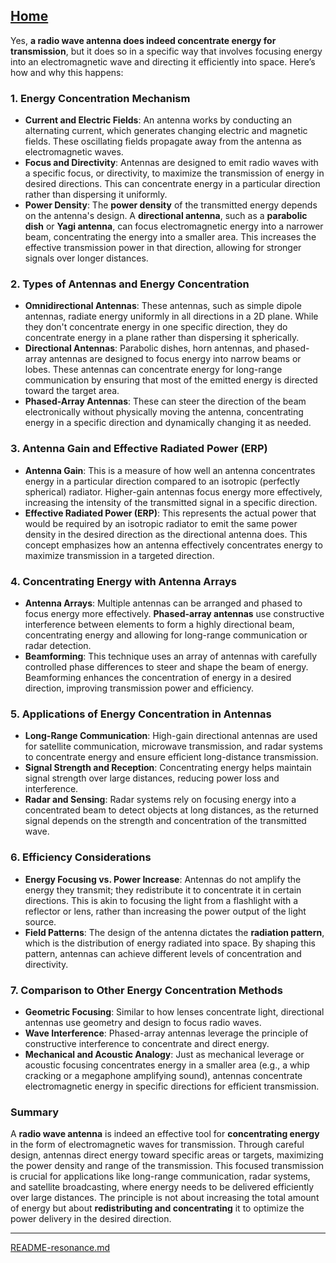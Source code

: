 [Home](https://t2m.io/VwvDcuw)
---

Yes, **a radio wave antenna does indeed concentrate energy for transmission**, but it does so in a specific way that involves focusing energy into an electromagnetic wave and directing it efficiently into space. Here’s how and why this happens:

### 1. **Energy Concentration Mechanism**
- **Current and Electric Fields**: An antenna works by conducting an alternating current, which generates changing electric and magnetic fields. These oscillating fields propagate away from the antenna as electromagnetic waves.
- **Focus and Directivity**: Antennas are designed to emit radio waves with a specific focus, or directivity, to maximize the transmission of energy in desired directions. This can concentrate energy in a particular direction rather than dispersing it uniformly.
- **Power Density**: The **power density** of the transmitted energy depends on the antenna's design. A **directional antenna**, such as a **parabolic dish** or **Yagi antenna**, can focus electromagnetic energy into a narrower beam, concentrating the energy into a smaller area. This increases the effective transmission power in that direction, allowing for stronger signals over longer distances.

### 2. **Types of Antennas and Energy Concentration**
- **Omnidirectional Antennas**: These antennas, such as simple dipole antennas, radiate energy uniformly in all directions in a 2D plane. While they don't concentrate energy in one specific direction, they do concentrate energy in a plane rather than dispersing it spherically.
- **Directional Antennas**: Parabolic dishes, horn antennas, and phased-array antennas are designed to focus energy into narrow beams or lobes. These antennas can concentrate energy for long-range communication by ensuring that most of the emitted energy is directed toward the target area.
- **Phased-Array Antennas**: These can steer the direction of the beam electronically without physically moving the antenna, concentrating energy in a specific direction and dynamically changing it as needed.

### 3. **Antenna Gain and Effective Radiated Power (ERP)**
- **Antenna Gain**: This is a measure of how well an antenna concentrates energy in a particular direction compared to an isotropic (perfectly spherical) radiator. Higher-gain antennas focus energy more effectively, increasing the intensity of the transmitted signal in a specific direction.
- **Effective Radiated Power (ERP)**: This represents the actual power that would be required by an isotropic radiator to emit the same power density in the desired direction as the directional antenna does. This concept emphasizes how an antenna effectively concentrates energy to maximize transmission in a targeted direction.

### 4. **Concentrating Energy with Antenna Arrays**
- **Antenna Arrays**: Multiple antennas can be arranged and phased to focus energy more effectively. **Phased-array antennas** use constructive interference between elements to form a highly directional beam, concentrating energy and allowing for long-range communication or radar detection.
- **Beamforming**: This technique uses an array of antennas with carefully controlled phase differences to steer and shape the beam of energy. Beamforming enhances the concentration of energy in a desired direction, improving transmission power and efficiency.

### 5. **Applications of Energy Concentration in Antennas**
- **Long-Range Communication**: High-gain directional antennas are used for satellite communication, microwave transmission, and radar systems to concentrate energy and ensure efficient long-distance transmission.
- **Signal Strength and Reception**: Concentrating energy helps maintain signal strength over large distances, reducing power loss and interference.
- **Radar and Sensing**: Radar systems rely on focusing energy into a concentrated beam to detect objects at long distances, as the returned signal depends on the strength and concentration of the transmitted wave.

### 6. **Efficiency Considerations**
- **Energy Focusing vs. Power Increase**: Antennas do not amplify the energy they transmit; they redistribute it to concentrate it in certain directions. This is akin to focusing the light from a flashlight with a reflector or lens, rather than increasing the power output of the light source.
- **Field Patterns**: The design of the antenna dictates the **radiation pattern**, which is the distribution of energy radiated into space. By shaping this pattern, antennas can achieve different levels of concentration and directivity.

### 7. **Comparison to Other Energy Concentration Methods**
- **Geometric Focusing**: Similar to how lenses concentrate light, directional antennas use geometry and design to focus radio waves.
- **Wave Interference**: Phased-array antennas leverage the principle of constructive interference to concentrate and direct energy.
- **Mechanical and Acoustic Analogy**: Just as mechanical leverage or acoustic focusing concentrates energy in a smaller area (e.g., a whip cracking or a megaphone amplifying sound), antennas concentrate electromagnetic energy in specific directions for efficient transmission.

### Summary
A **radio wave antenna** is indeed an effective tool for **concentrating energy** in the form of electromagnetic waves for transmission. Through careful design, antennas direct energy toward specific areas or targets, maximizing the power density and range of the transmission. This focused transmission is crucial for applications like long-range communication, radar systems, and satellite broadcasting, where energy needs to be delivered efficiently over large distances. The principle is not about increasing the total amount of energy but about **redistributing and concentrating** it to optimize the power delivery in the desired direction.


---

[README-resonance.md](https://t2m.io/D2gEBUV)
